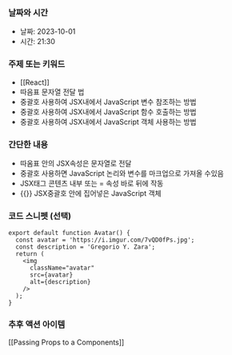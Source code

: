 ### 날짜와 시간

- 날짜: 2023-10-01
- 시간: 21:30

### 주제 또는 키워드

- [[React]]
- 따음표 문자열 전달 법
- 중괄호 사용하여 JSX내에서 JavaScript 변수 참조하는 방법
- 중괄호 사용하여 JSX내에서 JavaScript 함수 호출하는 방법
- 중괄호 사용하여 JSX내에서 JavaScript 객체 사용하는 방법
### 간단한 내용

-  따옴표 안의 JSX속성은 문자열로 전달
- 중괄호 사용하면 JavaScript 논리와 변수를 마크업으로 가져올 수있음
- JSX태그 콘텐츠 내부 또는 = 속성 바로 뒤에 작동
- {{}} JSX중괄호 안에 집어넣은 JavaScript 객체
### 코드 스니펫 (선택)

``` JSX
export default function Avatar() {
  const avatar = 'https://i.imgur.com/7vQD0fPs.jpg';
  const description = 'Gregorio Y. Zara';
  return (
    <img
      className="avatar"
      src={avatar}
      alt={description}
    />
  );
}

```


### 추후 액션 아이템
[[Passing Props to a Components]]